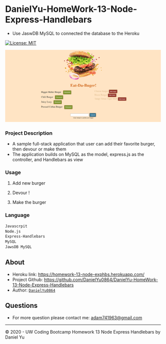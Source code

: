 # DanielYu-HomeWork-13-Node-Express-Handlebars

* Use JaswDB MySQL to connected the database to the Heroku

[![License: MIT](https://img.shields.io/badge/License-MIT-blue.svg)](https://opensource.org/licenses/MIT)

![screenshot](./assets/screenshot/Screenshot.png)

### Project Description

* A sample full-stack application that user can add their favorite burger, then devour or make them
* The application builds on MySQL as the model, express.js as the controller, and Handlebars as view

### Usage
1. Add new burger



2. Devour !



3. Make the burger



### Language
```md
Javascrpit
Node.js
Express-Handlebars
MySQL
JawsDB MySQL
```

## About
* Heroku link: https://homework-13-node-exphbs.herokuapp.com/
* Project Github: https://github.com/DanielYu0864/DanielYu-HomeWork-13-Node-Express-Handlebars
* Author: [`DanielYu0864`](https://github.com/DanielYu0864)

## Questions
*  For more question please contact me: adam741963@gmail.com


- - -
© 2020 - UW Coding Bootcamp Homework 13 Node Express Handlebars by Daniel Yu
